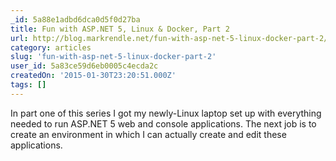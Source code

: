 ```yaml
---
_id: 5a88e1adbd6dca0d5f0d27ba
title: Fun with ASP.NET 5, Linux & Docker, Part 2
url: http://blog.markrendle.net/fun-with-asp-net-5-linux-docker-part-2/
category: articles
slug: 'fun-with-asp-net-5-linux-docker-part-2'
user_id: 5a83ce59d6eb0005c4ecda2c
createdOn: '2015-01-30T23:20:51.000Z'
tags: []
---
```


In part one of this series I got my newly-Linux laptop set up with everything needed to run ASP.NET 5 web and console applications. The next job is to create an environment in which I can actually create and edit these applications.
